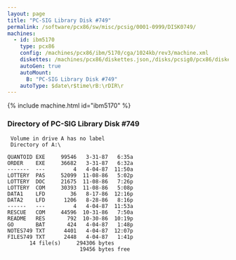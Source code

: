 ```yaml
---
layout: page
title: "PC-SIG Library Disk #749"
permalink: /software/pcx86/sw/misc/pcsig/0001-0999/DISK0749/
machines:
  - id: ibm5170
    type: pcx86
    config: /machines/pcx86/ibm/5170/cga/1024kb/rev3/machine.xml
    diskettes: /machines/pcx86/diskettes.json,/disks/pcsig0/pcx86/diskettes.json
    autoGen: true
    autoMount:
      B: "PC-SIG Library Disk #749"
    autoType: $date\r$time\rB:\rDIR\r
---
```


{% include machine.html id="ibm5170" %}

### Directory of PC-SIG Library Disk #749

     Volume in drive A has no label
     Directory of A:\

    QUANTOID EXE     99546   3-31-87   6:35a
    ORDER    EXE     36682   3-31-87   6:32a
    -------  ---         4   4-04-87  11:50a
    LOTTERY  PAS     52099  11-08-86   5:02p
    LOTTERY  DOC     21675  11-08-86   7:26p
    LOTTERY  COM     30393  11-08-86   5:08p
    DATA1    LFD        36   8-17-86  12:16p
    DATA2    LFD      1206   8-28-86   8:16p
    ------   ---         4   4-04-87  11:53a
    RESCUE   COM     44596  10-31-86   7:50a
    README   RES       792  10-30-86  10:19p
    GO       BAT       424   4-04-87   1:48p
    NOTES749 TXT      4401   4-04-87  12:07p
    FILES749 TXT      2448   4-04-87   1:41p
           14 file(s)     294306 bytes
                           19456 bytes free
